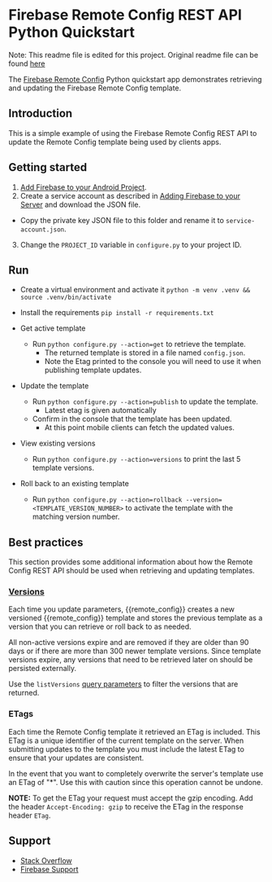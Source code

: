 Firebase Remote Config REST API Python Quickstart
===============================================

Note: This readme file is edited for this project. Original readme file can be found [here](https://github.com/firebase/quickstart-python/tree/master/config)

The [Firebase Remote Config](https://firebase.google.com/docs/remote-config/) Python quickstart
app demonstrates retrieving and updating the Firebase Remote Config template.

Introduction
------------

This is a simple example of using the Firebase Remote Config REST API to update
the Remote Config template being used by clients apps.

Getting started
---------------

1. [Add Firebase to your Android Project](https://firebase.google.com/docs/android/setup).
2. Create a service account as described in [Adding Firebase to your Server](https://firebase.google.com/docs/admin/setup) and download the JSON file.
  - Copy the private key JSON file to this folder and rename it to `service-account.json`.
3. Change the `PROJECT_ID` variable in `configure.py` to your project ID.

Run
---

- Create a virtual environment and activate it `python -m venv .venv && source .venv/bin/activate`
- Install the requirements `pip install -r requirements.txt`

- Get active template
  - Run `python configure.py --action=get` to retrieve the template.
    - The returned template is stored in a file named `config.json`.
    - Note the Etag printed to the console you will need to use it when publishing template updates.
- Update the template
  - Run `python configure.py --action=publish` to update the template.
    - Latest etag is given automatically
  - Confirm in the console that the template has been updated.
    - At this point mobile clients can fetch the updated values.
- View existing versions
  - Run `python configure.py --action=versions` to print the
    last 5 template versions.
- Roll back to an existing template
  - Run `python configure.py --action=rollback --version=<TEMPLATE_VERSION_NUMBER>` to
    activate the template with the matching version number. 

Best practices
--------------

This section provides some additional information about how the Remote Config
REST API should be used when retrieving and updating templates.

### [Versions](https://firebase.google.com/docs/remote-config/templates) ###

Each time you update parameters, {{remote_config}} creates a
new versioned {{remote_config}} template and stores the previous template as
a version that you can retrieve or roll back to as needed.

All non-active versions expire and are removed if they are older than 90 days or if
there are more than 300 newer template versions. Since template versions expire, any
versions that need to be retrieved later on should be persisted externally.

Use the `listVersions` [query parameters](https://firebase.google.com/docs/reference/remote-config/rest/v1/projects.remoteConfig/listVersions#query-parameters)
to filter the versions that are returned.

### ETags ###

Each time the Remote Config template it retrieved an ETag is included. This ETag is a
unique identifier of the current template on the server. When submitting updates
to the template you must include the latest ETag to ensure that your updates are consistent.

In the event that you want to completely overwrite the server's template use
an ETag of "\*". Use this with caution since this operation cannot be undone.

**NOTE:** To get the ETag your request must accept the gzip encoding. Add the header
`Accept-Encoding: gzip` to receive the ETag in the response header `ETag`.

Support
-------

- [Stack Overflow](https://stackoverflow.com/questions/tagged/firebase-remote-config)
- [Firebase Support](https://firebase.google.com/support/)

